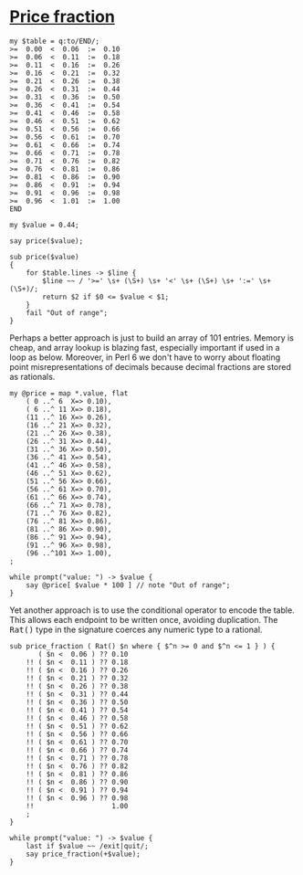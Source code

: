 [1]: http://rosettacode.org/wiki/Price_fraction

# [Price fraction][1]

```perl6
my $table = q:to/END/;
>=  0.00  <  0.06  :=  0.10
>=  0.06  <  0.11  :=  0.18
>=  0.11  <  0.16  :=  0.26
>=  0.16  <  0.21  :=  0.32
>=  0.21  <  0.26  :=  0.38
>=  0.26  <  0.31  :=  0.44
>=  0.31  <  0.36  :=  0.50
>=  0.36  <  0.41  :=  0.54
>=  0.41  <  0.46  :=  0.58
>=  0.46  <  0.51  :=  0.62
>=  0.51  <  0.56  :=  0.66
>=  0.56  <  0.61  :=  0.70
>=  0.61  <  0.66  :=  0.74
>=  0.66  <  0.71  :=  0.78
>=  0.71  <  0.76  :=  0.82
>=  0.76  <  0.81  :=  0.86
>=  0.81  <  0.86  :=  0.90
>=  0.86  <  0.91  :=  0.94
>=  0.91  <  0.96  :=  0.98
>=  0.96  <  1.01  :=  1.00
END
 
my $value = 0.44;
 
say price($value);
 
sub price($value)
{
	for $table.lines -> $line {
		$line ~~ / '>=' \s+ (\S+) \s+ '<' \s+ (\S+) \s+ ':=' \s+ (\S+)/;
		return $2 if $0 <= $value < $1;
	}
	fail "Out of range";
}
```


Perhaps a better approach is just to build an array of 101 entries.
Memory is cheap, and array lookup is blazing fast, especially important if used in a loop as below.
Moreover, in Perl&#160;6 we don't have to worry about floating point misrepresentations of decimals because decimal fractions are stored as rationals.

```perl6
my @price = map *.value, flat
    ( 0 ..^ 6  X=> 0.10),
    ( 6 ..^ 11 X=> 0.18),
    (11 ..^ 16 X=> 0.26),
    (16 ..^ 21 X=> 0.32),
    (21 ..^ 26 X=> 0.38),
    (26 ..^ 31 X=> 0.44),
    (31 ..^ 36 X=> 0.50),
    (36 ..^ 41 X=> 0.54),
    (41 ..^ 46 X=> 0.58),
    (46 ..^ 51 X=> 0.62),
    (51 ..^ 56 X=> 0.66),
    (56 ..^ 61 X=> 0.70),
    (61 ..^ 66 X=> 0.74),
    (66 ..^ 71 X=> 0.78),
    (71 ..^ 76 X=> 0.82),
    (76 ..^ 81 X=> 0.86),
    (81 ..^ 86 X=> 0.90),
    (86 ..^ 91 X=> 0.94),
    (91 ..^ 96 X=> 0.98),
    (96 ..^101 X=> 1.00),
;
 
while prompt("value: ") -> $value {
    say @price[ $value * 100 ] // note "Out of range";
}
```


Yet another approach is to use the conditional operator to encode the table.
This allows each endpoint to be written once, avoiding duplication. The <tt>Rat()</tt>
type in the signature coerces any numeric type to a rational.

```perl6
sub price_fraction ( Rat() $n where { $^n >= 0 and $^n <= 1 } ) {
       ( $n <  0.06 ) ?? 0.10
    !! ( $n <  0.11 ) ?? 0.18
    !! ( $n <  0.16 ) ?? 0.26
    !! ( $n <  0.21 ) ?? 0.32
    !! ( $n <  0.26 ) ?? 0.38
    !! ( $n <  0.31 ) ?? 0.44
    !! ( $n <  0.36 ) ?? 0.50
    !! ( $n <  0.41 ) ?? 0.54
    !! ( $n <  0.46 ) ?? 0.58
    !! ( $n <  0.51 ) ?? 0.62
    !! ( $n <  0.56 ) ?? 0.66
    !! ( $n <  0.61 ) ?? 0.70
    !! ( $n <  0.66 ) ?? 0.74
    !! ( $n <  0.71 ) ?? 0.78
    !! ( $n <  0.76 ) ?? 0.82
    !! ( $n <  0.81 ) ?? 0.86
    !! ( $n <  0.86 ) ?? 0.90
    !! ( $n <  0.91 ) ?? 0.94
    !! ( $n <  0.96 ) ?? 0.98
    !!                   1.00
    ;
}
 
while prompt("value: ") -> $value {
    last if $value ~~ /exit|quit/;
    say price_fraction(+$value);
}
```